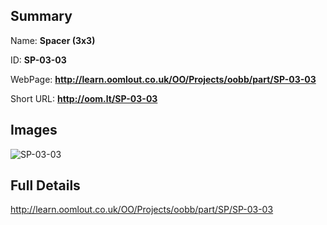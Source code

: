 

## Summary
 
Name: __Spacer (3x3)__

ID: __SP-03-03__

WebPage: __http://learn.oomlout.co.uk/OO/Projects/oobb/part/SP-03-03__

Short URL: __http://oom.lt/SP-03-03__


## Images
![SP-03-03](http://oomlout.com/oomlout-OOBB/part/SP/SP-03-03/OOBB-SP-03-03_420.png)




## Full Details

 http://learn.oomlout.co.uk/OO/Projects/oobb/part/SP/SP-03-03

